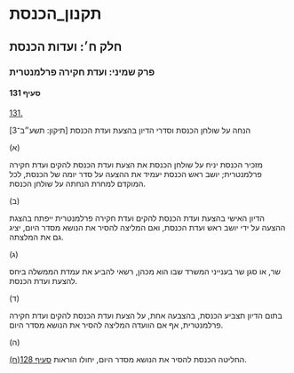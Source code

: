 # תקנון_הכנסת

## חלק ח׳: ועדות הכנסת

### פרק שמיני: ועדת חקירה פרלמנטרית

#### סעיף 131

[131.](https://he.wikisource.org/wiki/תקנון_הכנסת#s_yp_131)

הנחה על שולחן הכנסת וסדרי הדיון בהצעת ועדת הכנסת [תיקון: תשע״ב־3]

(א)

מזכיר
הכנסת יניח על שולחן הכנסת את הצעת ועדת הכנסת להקים ועדת חקירה פרלמנטרית;
יושב ראש הכנסת יעמיד את ההצעה על סדר יומה של הכנסת, לכל המוקדם למחרת
הנחתה על שולחן הכנסת.

(ב)

הדיון
האישי בהצעת ועדת הכנסת להקים ועדת חקירה פרלמנטרית ייפתח בהצגת ההצעה על
ידי יושב ראש ועדת הכנסת, ואם המליצה להסיר את הנושא מסדר היום, יציג גם את
המלצתה.

(ג)

שר, או סגן שר בענייני המשרד שבו הוא מכהן, רשאי להביע את עמדת הממשלה ביחס להצעת ועדת הכנסת.

(ד)

בתום הדיון
תצביע הכנסת, בהצבעה אחת, על הצעת ועדת הכנסת להקים ועדת חקירה פרלמנטרית,
אף אם הוועדה המליצה להסיר את הנושא מסדר היום.

(ה)

החליטה הכנסת להסיר את הנושא מסדר היום, יחולו הוראות [סעיף 128(ח)](https://he.wikisource.org/wiki/תקנון_הכנסת#s_yp_128).